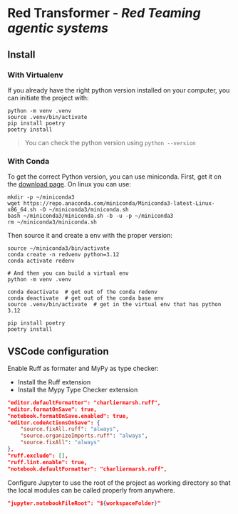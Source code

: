 # Red Transformer - _Red Teaming agentic systems_

## Install

### With Virtualenv

If you already have the right python version installed on your computer, you can initiate the project with:

```shell
python -m venv .venv 
source .venv/bin/activate
pip install poetry 
poetry install
```

> You can check the python version using `python --version`

### With Conda

To get the correct Python version, you can use miniconda. First, get it on the [download page](https://docs.anaconda.com/miniconda/#miniconda-latest-installer-links). On linux you can use:

```shell
mkdir -p ~/miniconda3
wget https://repo.anaconda.com/miniconda/Miniconda3-latest-Linux-x86_64.sh -O ~/miniconda3/miniconda.sh
bash ~/miniconda3/miniconda.sh -b -u -p ~/miniconda3
rm ~/miniconda3/miniconda.sh
```

Then source it and create a env with the proper version:

```shell
source ~/miniconda3/bin/activate
conda create -n redvenv python=3.12
conda activate redenv

# And then you can build a virtual env
python -m venv .venv 

conda deactivate  # get out of the conda redenv
conda deactivate  # get out of the conda base env 
source .venv/bin/activate  # get in the virtual env that has python 3.12

pip install poetry 
poetry install
```

## VSCode configuration

Enable Ruff as formater and MyPy as type checker:

- Install the Ruff extension
- Install the Mypy Type Checker extension

```json
"editor.defaultFormatter": "charliermarsh.ruff",
"editor.formatOnSave": true,
"notebook.formatOnSave.enabled": true,
"editor.codeActionsOnSave": {
    "source.fixAll.ruff": "always",
    "source.organizeImports.ruff": "always",
    "source.fixAll": "always"
},
"ruff.exclude": [],
"ruff.lint.enable": true,
"notebook.defaultFormatter": "charliermarsh.ruff",
```

Configure Jupyter to use the root of the project as working directory so that the local modules can be called properly from anywhere.

```json
"jupyter.notebookFileRoot": "${workspaceFolder}"
```
